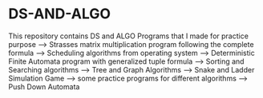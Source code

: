 # DS-AND-ALGO
This repository contains DS and ALGO Programs that I made for practice purpose
--> Strasses matrix multiplication program following the complete formula
--> Scheduling algorithms from operating system
--> Deterministic Finite Automata program with generalized tuple formula
--> Sorting and Searching algorithms
--> Tree and Graph Algorithms
--> Snake and Ladder Simulation Game
--> some practice programs for different algorithms
--> Push Down Automata

